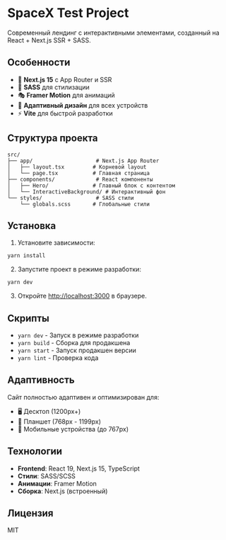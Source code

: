 # SpaceX Test Project

Современный лендинг с интерактивными элементами, созданный на React + Next.js SSR + SASS.

## Особенности

- 🚀 **Next.js 15** с App Router и SSR
- 🎨 **SASS** для стилизации
- 🎭 **Framer Motion** для анимаций
- 📱 **Адаптивный дизайн** для всех устройств
- ⚡ **Vite** для быстрой разработки

## Структура проекта

```
src/
├── app/                    # Next.js App Router
│   ├── layout.tsx         # Корневой layout
│   └── page.tsx           # Главная страница
├── components/             # React компоненты
│   ├── Hero/              # Главный блок с контентом
│   └── InteractiveBackground/ # Интерактивный фон
└── styles/                 # SASS стили
    └── globals.scss       # Глобальные стили
```

## Установка

1. Установите зависимости:
```bash
yarn install
```

2. Запустите проект в режиме разработки:
```bash
yarn dev
```

3. Откройте [http://localhost:3000](http://localhost:3000) в браузере.

## Скрипты

- `yarn dev` - Запуск в режиме разработки
- `yarn build` - Сборка для продакшена
- `yarn start` - Запуск продакшен версии
- `yarn lint` - Проверка кода

## Адаптивность

Сайт полностью адаптивен и оптимизирован для:
- 🖥️ Десктоп (1200px+)
- 📱 Планшет (768px - 1199px)
- 📱 Мобильные устройства (до 767px)

## Технологии

- **Frontend**: React 19, Next.js 15, TypeScript
- **Стили**: SASS/SCSS
- **Анимации**: Framer Motion
- **Сборка**: Next.js (встроенный)

## Лицензия

MIT
